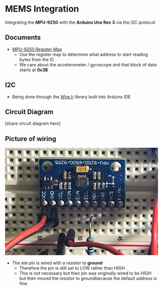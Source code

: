 # MEMS Integration

Integrating the **MPU-9250** with the **Arduino Uno Rev 3** via the I2C protocol

## Documents

- [MPU-9250 Register Map](https://invensense.tdk.com/wp-content/uploads/2015/02/RM-MPU-9250A-00-v1.6.pdf)
    - Use the register map to determine what address to start reading bytes from the IC
    - We care about the accelerometer / gyroscope and that block of data starts at __0x3B__

## I2C

- Being done through the [Wire.h](https://www.arduino.cc/reference/en/language/functions/communication/wire/) library built into Arduino IDE

## Circuit Diagram

[share circuit diagram here]

## Picture of wiring
![Picture of wiring MPU](assets/wiring-photo.png)
- The `AD0` pin is wired with a resistor to **ground**
    - Therefore the pin is still set to LOW rather than HIGH
    - This is not necessary but then pin was originally wired to be HIGH but then moved the resistor to groundbecause the default address is fine
